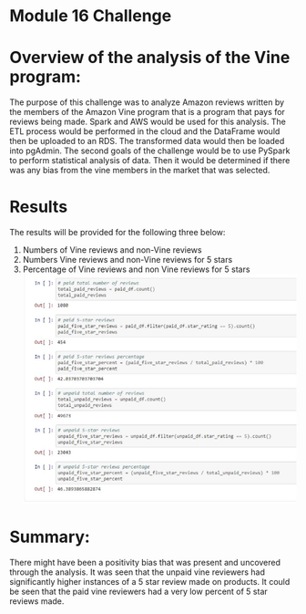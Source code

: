 ﻿# Module 16 Challenge

# Overview of the analysis of the Vine program:

The purpose of this challenge was to analyze Amazon reviews written by the members of the Amazon Vine program that is a program that pays for reviews being made. Spark and AWS would be used for this analysis. The ETL process would be performed in the cloud and the DataFrame would then be uploaded to an RDS. The transformed data would then be loaded into pgAdmin. The second goals of the challenge would be to use PySpark to perform statistical analysis of data. Then it would be determined if there was any bias from the vine members in the market that was selected. 
# Results
The results will be provided for the following three below:
1.  Numbers of Vine reviews and non-Vine reviews
2.  Numbers Vine reviews and non-Vine reviews for 5 stars
3.  Percentage of Vine reviews and non Vine reviews for 5 stars
![Screen Shot 2022-11-16 at 1.40.38 PM.png](https://github.com/bkazi07/Amazon_Vine_Analysis/blob/main/Screen%20Shot%202022-11-16%20at%201.40.38%20PM.png?raw=true)

# Summary:
There might have been a positivity bias that was present and uncovered through the analysis. It was seen that the unpaid vine reviewers had significantly higher instances of a 5 star review made on products. It could be seen that the paid vine reviewers had a very low percent of 5 star reviews made. 





